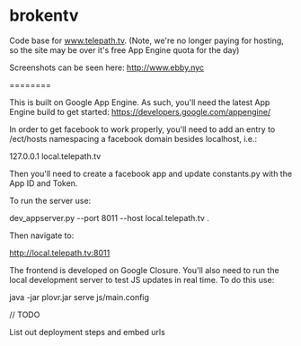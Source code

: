 brokentv
========

Code base for www.telepath.tv. (Note, we're no longer paying for hosting, so the site may be over it's free App Engine quota for the day)

Screenshots can be seen here: http://www.ebby.nyc

========

This is built on Google App Engine. As such, you'll need the latest App Engine build to get started: https://developers.google.com/appengine/

In order to get facebook to work properly, you'll need to add an entry to /ect/hosts namespacing a facebook domain besides localhost, i.e.:

127.0.0.1       local.telepath.tv

Then you'll need to create a facebook app and update constants.py with the App ID and Token.

To run the server use:

dev_appserver.py --port 8011 --host local.telepath.tv .

Then navigate to:

http://local.telepath.tv:8011

The frontend is developed on Google Closure. You'll also need to run the local development server to test JS updates in real time. To do this use:

java -jar plovr.jar serve js/main.config


// TODO

List out deployment steps and embed urls

